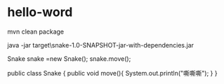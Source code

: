 # hello-word
mvn clean package

java -jar target\snake-1.0-SNAPSHOT-jar-with-dependencies.jar

Snake snake =new Snake();
snake.move();

public class Snake {
public void move(){
System.out.println("嘶嘶嘶");
}
}